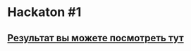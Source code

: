 # Hackaton #1
## [Результат вы можете посмотреть тут](https://afgolik.github.io/hackathon-team-2/src/index.html)
